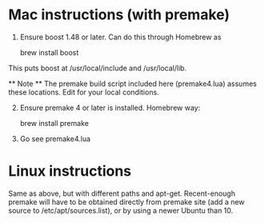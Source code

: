 
Mac instructions (with premake)
===============================

1.  Ensure boost 1.48 or later.  Can do this through Homebrew as
      
       brew install boost

   This puts boost at /usr/local/include and /usr/local/lib.

   ** Note ** The premake build script included here (premake4.lua) assumes 
   these locations.  Edit for your local conditions.

2.  Ensure premake 4 or later is installed.  Homebrew way:

       brew install premake

3.  Go see premake4.lua


Linux instructions
==================

Same as above, but with different paths and apt-get.  Recent-enough premake will have to be obtained directly from premake site (add a new source to /etc/apt/sources.list), or by using a newer Ubuntu than 10.

